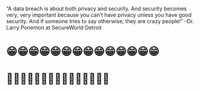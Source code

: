 “A data breach is about both privacy and security. And security becomes very, very important because you can’t have privacy unless you have good security. And if someone tries to say otherwise, they are crazy people!” –Dr. Larry Ponemon at SecureWorld Detroit

# 😁😁😁😁😁😁😁😁😁😁😁😁😁😁

# 🤣🤣🤣🤣🤣🤣🤣🤣🤣😁😁😁😁😁😁




